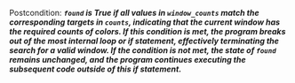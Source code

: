 Postcondition: ***`found` is True if all values in `window_counts` match the corresponding targets in `counts`, indicating that the current window has the required counts of colors. If this condition is met, the program breaks out of the most internal loop or if statement, effectively terminating the search for a valid window. If the condition is not met, the state of `found` remains unchanged, and the program continues executing the subsequent code outside of this if statement.***